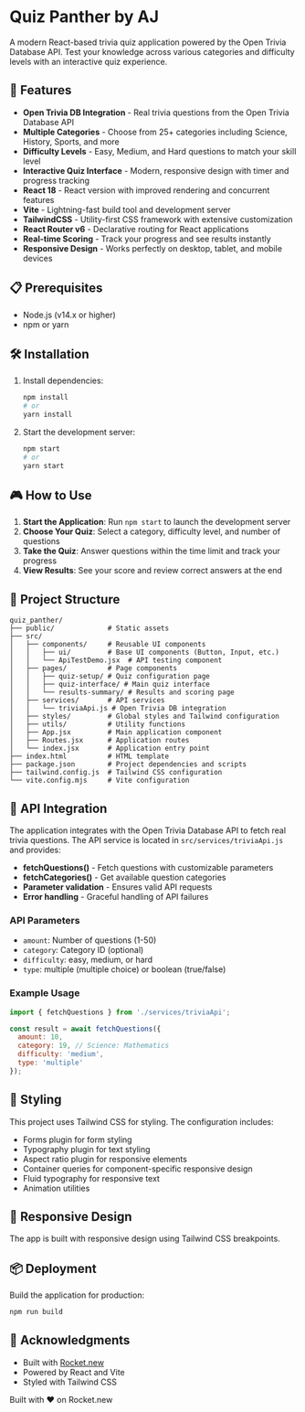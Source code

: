 # Quiz Panther by AJ

A modern React-based trivia quiz application powered by the Open Trivia Database API. Test your knowledge across various categories and difficulty levels with an interactive quiz experience.

## 🚀 Features

- **Open Trivia DB Integration** - Real trivia questions from the Open Trivia Database API
- **Multiple Categories** - Choose from 25+ categories including Science, History, Sports, and more
- **Difficulty Levels** - Easy, Medium, and Hard questions to match your skill level
- **Interactive Quiz Interface** - Modern, responsive design with timer and progress tracking
- **React 18** - React version with improved rendering and concurrent features
- **Vite** - Lightning-fast build tool and development server
- **TailwindCSS** - Utility-first CSS framework with extensive customization
- **React Router v6** - Declarative routing for React applications
- **Real-time Scoring** - Track your progress and see results instantly
- **Responsive Design** - Works perfectly on desktop, tablet, and mobile devices

## 📋 Prerequisites

- Node.js (v14.x or higher)
- npm or yarn

## 🛠️ Installation

1. Install dependencies:
   ```bash
   npm install
   # or
   yarn install
   ```
   
2. Start the development server:
   ```bash
   npm start
   # or
   yarn start
   ```

## 🎮 How to Use

1. **Start the Application**: Run `npm start` to launch the development server
2. **Choose Your Quiz**: Select a category, difficulty level, and number of questions
3. **Take the Quiz**: Answer questions within the time limit and track your progress
4. **View Results**: See your score and review correct answers at the end

## 📁 Project Structure

```
quiz_panther/
├── public/             # Static assets
├── src/
│   ├── components/     # Reusable UI components
│   │   ├── ui/         # Base UI components (Button, Input, etc.)
│   │   └── ApiTestDemo.jsx  # API testing component
│   ├── pages/          # Page components
│   │   ├── quiz-setup/ # Quiz configuration page
│   │   ├── quiz-interface/ # Main quiz interface
│   │   └── results-summary/ # Results and scoring page
│   ├── services/       # API services
│   │   └── triviaApi.js # Open Trivia DB integration
│   ├── styles/         # Global styles and Tailwind configuration
│   ├── utils/          # Utility functions
│   ├── App.jsx         # Main application component
│   ├── Routes.jsx      # Application routes
│   └── index.jsx       # Application entry point
├── index.html          # HTML template
├── package.json        # Project dependencies and scripts
├── tailwind.config.js  # Tailwind CSS configuration
└── vite.config.mjs     # Vite configuration
```

## 🔧 API Integration

The application integrates with the Open Trivia Database API to fetch real trivia questions. The API service is located in `src/services/triviaApi.js` and provides:

- **fetchQuestions()** - Fetch questions with customizable parameters
- **fetchCategories()** - Get available question categories
- **Parameter validation** - Ensures valid API requests
- **Error handling** - Graceful handling of API failures

### API Parameters

- `amount`: Number of questions (1-50)
- `category`: Category ID (optional)
- `difficulty`: easy, medium, or hard
- `type`: multiple (multiple choice) or boolean (true/false)

### Example Usage

```javascript
import { fetchQuestions } from './services/triviaApi';

const result = await fetchQuestions({
  amount: 10,
  category: 19, // Science: Mathematics
  difficulty: 'medium',
  type: 'multiple'
});
```

## 🎨 Styling

This project uses Tailwind CSS for styling. The configuration includes:

- Forms plugin for form styling
- Typography plugin for text styling
- Aspect ratio plugin for responsive elements
- Container queries for component-specific responsive design
- Fluid typography for responsive text
- Animation utilities

## 📱 Responsive Design

The app is built with responsive design using Tailwind CSS breakpoints.


## 📦 Deployment

Build the application for production:

```bash
npm run build
```

## 🙏 Acknowledgments

- Built with [Rocket.new](https://rocket.new)
- Powered by React and Vite
- Styled with Tailwind CSS

Built with ❤️ on Rocket.new
